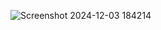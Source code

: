 ![Screenshot 2024-12-03 184214](https://github.com/user-attachments/assets/b855f3a1-c30e-402b-b1ad-38416b9750a4)
